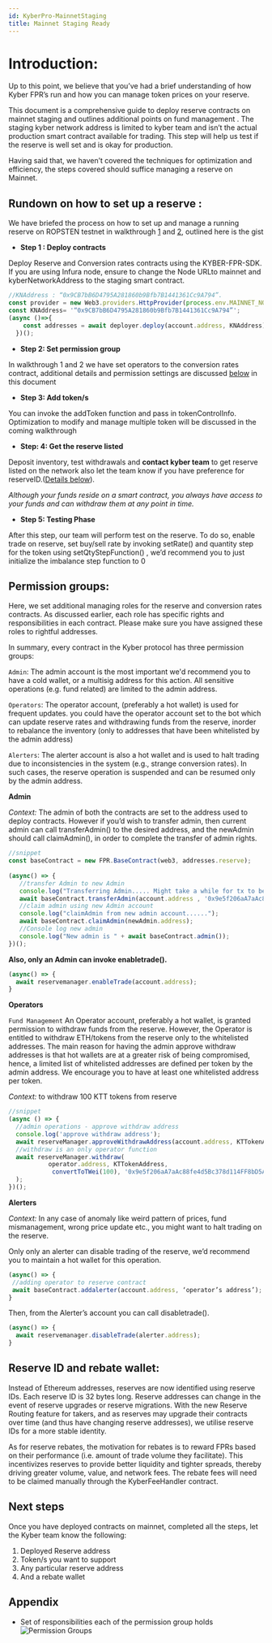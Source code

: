 ```yaml
---
id: KyberPro-MainnetStaging
title: Mainnet Staging Ready
---
```

[//]: # (tagline)

# Introduction:

Up to this point, we believe that you’ve had a brief understanding of how Kyber FPR’s run and how you can manage token prices on your reserve. 

This document is a comprehensive guide to deploy reserve contracts on mainnet staging and outlines additional points on fund management . The staging kyber network address is limited to kyber team and isn’t the actual production smart contract available for trading. This step will help us test if the reserve is well set and is okay for production.

Having said that, we haven’t covered the techniques for optimization and efficiency, the steps covered should suffice managing a reserve on Mainnet.

## Rundown on how to set up a reserve : 

We have briefed the process on how to set up and manage a running reserve on ROPSTEN testnet in walkthrough [1](/tutorials/guides/tutorial-walkthrough1.md) and [2](/tutorials/guides/tutorial-walkthrough2.md), outlined here is the gist

* **Step 1 : Deploy contracts** 

Deploy Reserve and Conversion rates contracts using the KYBER-FPR-SDK. If you are using Infura node, ensure to change the Node URLto mainnet and kyberNetworkAddress to the staging smart contract. 

```js
//KNAddress : “0x9CB7bB6D4795A281860b9Bfb7B1441361Cc9A794”. 
const provider = new Web3.providers.HttpProvider(process.env.MAINNET_NODE_URL)
const KNAddress= '“0x9CB7bB6D4795A281860b9Bfb7B1441361Cc9A794”';
(async ()=>{
    const addresses = await deployer.deploy(account.address, KNAddress);
  })();
```
* **Step 2: Set permission group**

In walkthrough 1 and 2 we have set operators to the conversion rates contract, additional details and permission settings are discussed [below](#Permission-groups) in this document

* **Step 3: Add token/s**

You can invoke the addToken function and pass in tokenControlInfo. Optimization to modify and manage multiple token will be discussed in the coming walkthrough

* **Step: 4: Get the reserve listed**

Deposit inventory, test withdrawals and **contact kyber team** to get reserve listed on the network also let the team know if you have preference for reserveID.([Details below](#Reserve-ID-and-rebate-wallet)).

*Although your funds reside on a smart contract, you always have access to your funds and can withdraw them at any point in time.*

* **Step 5: Testing Phase**

After this step, our team will perform test on the reserve. To do so, enable trade on reserve, set buy/sell rate by invoking setRate() and quantity step for the token using setQtyStepFunction() , we’d recommend you to just initialize the imbalance step function to 0


## Permission groups: 
Here, we set additional managing roles for the reserve and conversion rates contracts. As discussed earlier, each role has specific rights and responsibilities in each contract. Please make sure you have assigned these roles to rightful addresses.

In summary, every contract in the Kyber protocol has three permission groups:

`Admin`:
The admin account is the most important we'd recommend you to have a cold wallet, or a multisig address for this action. All sensitive operations (e.g. fund related) are limited to the admin address.

`Operators`:
The operator account, (preferably a hot wallet) is used for frequent updates. you could have the operator account set to the bot which can update reserve rates and withdrawing funds from the reserve, inorder to rebalance the inventory (only to addresses that have been whitelisted by the admin address)

`Alerters`: 
The alerter account is also a hot wallet and is used to halt trading due to inconsistencies in the system (e.g., strange conversion rates). In such cases, the reserve operation is suspended and can be resumed only by the admin address.

**Admin**

*Context:* The admin of both the contracts are set to the address used to deploy contracts. However if you’d wish to transfer admin, then current admin can call transferAdmin() to the desired address, and the newAdmin should call claimAdmin(), in order to complete the transfer of admin rights.

```js
//snippet
const baseContract = new FPR.BaseContract(web3, addresses.reserve);
 
(async() => {
   //transfer Admin to new Admin
   console.log("Transferring Admin..... Might take a while for tx to be mined ");
   await baseContract.transferAdmin(account.address , '0x9e5f206aA7aAc88fe4d5Bc378d114FF8bD5A67c5');
   //claim admin using new Admin account
   console.log("claimAdmin from new admin account......");
   await baseContract.claimAdmin(newAdmin.address);
   //Console log new admin
   console.log("New admin is " + await baseContract.admin());
})();
```

**Also, only an Admin can invoke enabletrade().**

```js
(async() => {
  await reservemanager.enableTrade(account.address);
}
```
**Operators**

`Fund Management`
An Operator account, preferably a hot wallet, is granted permission to withdraw funds from the reserve. However, the Operator is entitled to withdraw ETH/tokens from the reserve only to the whitelisted addresses. The main reason for having the admin approve withdraw addresses is that hot wallets are at a greater risk of being compromised, hence, a limited list of whitelisted addresses are defined per token by the admin address. We encourage you to have at least one whitelisted address per token.


*Context:* to withdraw 100 KTT tokens from reserve 
```js
//snippet
(async () => {
  //admin operations - approve withdraw address
  console.log('approve withdraw address');
  await reserveManager.approveWithdrawAddress(account.address, KTTokenAddress, '0x9e5f206aA7aAc88fe4d5Bc378d114FF8bD5A67c5');
  //withdraw is an only operator function
  await reserveManager.withdraw(
           operator.address, KTTokenAddress,
            convertToTWei(100), '0x9e5f206aA7aAc88fe4d5Bc378d114FF8bD5A67c5'
  );
})();
```
**Alerters**

*Context:* In any case of anomaly like weird pattern of prices, fund mismanagement, wrong price update etc., you might want to halt trading on the reserve. 

Only only an alerter can disable trading of the reserve, we’d recommend you to maintain a hot wallet for this operation.

```js
(async() => {
 //adding operator to reserve contract
 await baseContract.addalerter(account.address, ‘operator’s address’);
}
```
Then, from the Alerter’s account you can call disabletrade().

```js
(async() => {
  await reservemanager.disableTrade(alerter.address);
}
```

## Reserve ID and rebate wallet:

Instead of Ethereum addresses, reserves are now identified using reserve IDs. Each reserve ID is 32 bytes long. Reserve addresses can change in the event of reserve upgrades or reserve migrations. With the new Reserve Routing feature for takers, and as reserves may upgrade their contracts over time (and thus have changing reserve addresses), we utilise reserve IDs for a more stable identity.

As for reserve rebates, the motivation for rebates is to reward FPRs based on their performance (i.e. amount of trade volume they facilitate). This incentivizes reserves to provide better liquidity and tighter spreads, thereby driving greater volume, value, and network fees. The rebate fees will need to be claimed manually through the KyberFeeHandler contract. 


## Next steps
Once you have deployed contracts on mainnet, completed all the steps, let the Kyber team know the following:
1. Deployed Reserve address
2. Token/s you want to support
3. Any particular reserve address
4. And a rebate wallet

## Appendix

* Set of responsibilities each of the permission group holds
![Permission Groups](/snapShots/perm.png)